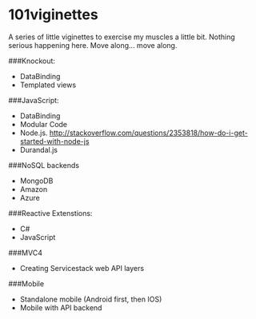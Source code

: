 101viginettes
=============

A series of little viginettes to exercise my muscles a little bit. Nothing serious happening here. Move along... move along.

###Knockout:
  * DataBinding
  * Templated views

###JavaScript:
  * DataBinding
  * Modular Code
  * Node.js. http://stackoverflow.com/questions/2353818/how-do-i-get-started-with-node-js
  * Durandal.js
  
###NoSQL backends
  * MongoDB
  * Amazon
  * Azure
  
  
###Reactive Extenstions:
  * C#
  * JavaScript
  
###MVC4
  * Creating Servicestack web API layers
  
  
###Mobile
  * Standalone mobile (Android first, then IOS)
  * Mobile with API backend
